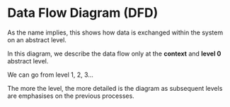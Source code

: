 # Data Flow Diagram (DFD)

As the name implies, this shows how data is exchanged within the system on an abstract level.

In this diagram, we describe the data flow only at the **context** and **level 0** abstract level.

We can go from level 1, 2, 3...

The more the level, the more detailed is the diagram as subsequent levels are emphasises on the previous processes.